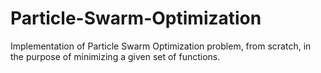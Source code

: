 # Particle-Swarm-Optimization
Implementation of Particle Swarm Optimization problem, from scratch, in the purpose of minimizing a given set of functions.
